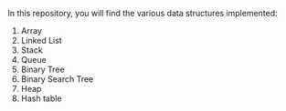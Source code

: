 In this repository, you will find the various data structures implemented:
1. Array
2. Linked List
3. Stack
4. Queue
5. Binary Tree
6. Binary Search Tree
7. Heap
8. Hash table
